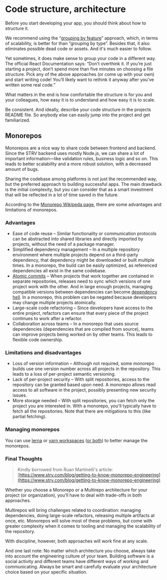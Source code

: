 # Code structure, architecture

Before you start developing your app, you should think about how to structure it.

We recommend using the “[grouping by feature](https://reactjs.org/docs/faq-structure.html#grouping-by-features-or-routes)” approach, which, in terms of scalability, is better for than “grouping by type”. Besides that, it also eliminates possible dead code or assets. And it's much easier to follow.

Yet sometimes, it does make sense to group your code in a different way. The official React Documentation says: “Don’t overthink it. If you’re just starting a project, don’t spend more than five minutes on choosing a file structure. Pick any of the above approaches (or come up with your own) and start writing code! You’ll likely want to rethink it anyway after you’ve written some real code.”

What matters in the end is how comfortable the structure is for you and your colleagues, how easy it is to understand and how easy it is to scale.

Be consistent. And ideally, describe your code structure in the projects README file. So anybody else can easily jump into the project and get familiarized.

## Monorepos

Monorepos are a nice way to share code between frontend and backend. Since the STRV backend uses mostly Node.js, we can share a lot of important information—like validation rules, business logic and so on. This leads to better scalability and a more robust solution, with a decreased amount of bugs.

Sharing the codebase among platforms is not just the recommended way, but the preferred approach to building successful apps. The main drawback is the initial complexity, but you can consider that as a smart investment that will be reflected in a lot of time saved in the future.

According to the [Monorepo Wikipeda page](https://en.wikipedia.org/wiki/Monorepo), there are some advantages and limitations of monorepos.

### Advantages

- Ease of code reuse – Similar functionality or communication protocols can be abstracted into shared libraries and directly imported by projects, without the need of a package manager.
- Simplified dependency management – In a multiple repository environment where multiple projects depend on a third-party dependency, that dependency might be downloaded or built multiple times. In a monorepo, the build can be easily optimized, as referenced dependencies all exist in the same codebase.
- [Atomic commits](https://en.wikipedia.org/wiki/Atomic_commit) – When projects that work together are contained in separate repositories, releases need to sync which versions of one project work with the other. And in large enough projects, managing compatible versions between dependencies can become [dependency hell](https://en.wikipedia.org/wiki/Dependency_hell). In a monorepo, this problem can be negated because developers may change multiple projects atomically.
- Large-scale code refactoring – Since developers have access to the entire project, refactors can ensure that every piece of the project continues to work after a refactor.
- Collaboration across teams – In a monorepo that uses source dependencies \(dependencies that are compiled from source\), teams can improve projects being worked on by other teams. This leads to flexible code ownership.

### Limitations and disadvantages

- Loss of version information – Although not required, some monorepo builds use one version number across all projects in the repository. This leads to a loss of per-project semantic versioning.
- Lack of per-project security – With split repositories, access to the repository can be granted based upon need. A monorepo allows read access to all software in the project, possibly presenting new security issues.
- More storage needed – With split repositories, you can fetch only the project you are interested in. With a monorepo, you'll typically have to fetch all the repositories. Note that there are mitigations to this \(like partial fetching\).

### Managing monorepos

You can use [lerna](https://github.com/lerna/lerna) or [yarn workspaces](https://yarnpkg.com/lang/en/docs/workspaces/) \([or both](https://medium.com/hy-vee-engineering/creating-a-monorepo-with-lerna-yarn-workspaces-cf163908965d)\) to better manage the monorepos.

### Final Thoughts

> Kindly borrowed from Ruan Martinelli's article: [https://www.strv.com/blog/getting-to-know-monorepo-engineering](https://www.strv.com/blog/getting-to-know-monorepo-engineering)

Whether you choose a Monorepo or a Multirepo architecture for your project (or organization), you’ll have to deal with trade-offs in both approaches.

Multirepos will bring challenges related to coordination: managing dependencies, doing large-scale refactors, releasing multiple artifacts at once, etc. Monorepos will solve most of these problems, but come with greater complexity when it comes to tooling and managing the scalability of the repository.

With discipline, however, both approaches will work fine at any scale.

And one last note: No matter which architecture you choose, always take into account the engineering culture of your team. Building software is a social activity and different teams have different ways of working and communicating. Always be smart and carefully evaluate your architecture choice based on your specific situation.
